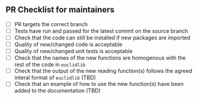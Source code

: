## PR Checklist for maintainers

- [ ] PR targets the correct branch
- [ ] Tests have run and passed for the latest commit on the source branch
- [ ] Check that the code can still be installed if new packages are imported
- [ ] Quality of new/changed code is acceptable
- [ ] Quality of new/changed unit tests is acceptable
- [ ] Check that the names of the new functions are homogenous with the rest of the code in `euclidlib`
- [ ] Check that the output of the new reading function(s) follows the agreed interal format of `euclidlib` (TBD)
- [ ] Check that an example of how to use the new function(s) have been added to the documentation (TBD)
